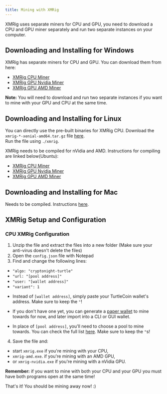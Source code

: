 ```yaml
---
title: Mining with XMRig
---
```


XMRig uses separate miners for CPU and GPU, you need to download a CPU and GPU miner separately and run two separate instances on your computer.

## Downloading and Installing for Windows

XMRig has separate miners for CPU and GPU. You can download them from here:

* [XMRig CPU Miner](https://github.com/xmrig/xmrig/releases)
* [XMRig GPU Nvidia Miner](https://github.com/xmrig/xmrig-nvidia/releases)
* [XMRig GPU AMD Miner](https://github.com/xmrig/xmrig-amd/releases)

**Note:** You will need to download and run two separate instances if you want to mine with your GPU and CPU at the same time.

## Downloading and Installing for Linux

You can directly use the pre-built binaries for XMRig CPU. Download the `xmrig-*-xenial-amd64.tar.gz` file [here](https://github.com/xmrig/xmrig/releases).  
Run the file using `./xmrig`. 

XMRig needs to be compiled for nVidia and AMD. Instructions for compiling are linked below(Ubuntu):

* [XMRig CPU Miner](https://github.com/xmrig/xmrig/wiki/Ubuntu-Build) 
* [XMRig GPU Nvidia Miner](https://github.com/xmrig/xmrig-nvidia/wiki/Ubuntu-Build) 
* [XMRig GPU AMD Miner](https://github.com/xmrig/xmrig-amd/wiki/Ubuntu-Build) 

## Downloading and Installing for Mac

Needs to be compiled. Instructions [here](https://github.com/xmrig/xmrig/wiki/OS-X-Build).

## XMRig Setup and Configuration

### CPU XMRig Configuration

1. Unzip the file and extract the files into a new folder (Make sure your anti-virus doesn't delete the files)
2. Open the `config.json` file with Notepad
3. Find and change the following lines:

* `"algo: "cryptonight-turtle"`
* `"url: "[pool address]"`
* `"user: "[wallet address]"`
* `"variant": 1`

- Instead of `[wallet address]`, simply paste your TurtleCoin wallet's address. Make sure to keep the `"`!

- If you don't have one yet, you can generate a [paper wallet](../wallets/Making-a-Paper-Wallet) to mine towards for now, and later import into a CLI or GUI wallet.

- In place of `[pool address]`, you'll need to choose a pool to mine towards. You can check the full list [here](Pools). Make sure to keep the `"`s!  

4.  Save the file and:
  * start `xmrig.exe` if you're mining with your CPU,
  * `xmrig-amd.exe`. if you're mining with an AMD GPU,
  * or `xmrig-nvidia.exe` if you're mining with a nVidia GPU.

**Remember:** if you want to mine with both your CPU and your GPU you must have both programs open at the same time!

That's it! You should be mining away now! :)
